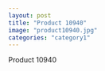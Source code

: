 ```yaml
---
layout: post
title: "Product 10940"
image: "product10940.jpg"
categories: "category1"
---
```

Product 10940
